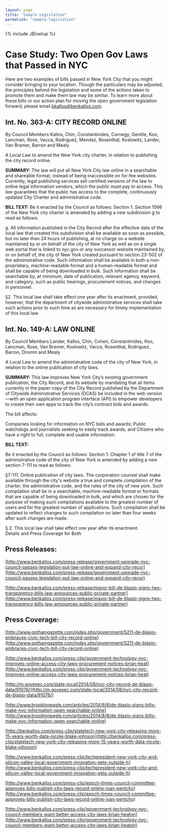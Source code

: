 ```yaml
---
layout: page
title: "Sample Legislation"
permalink: "sample-legislation"
---
```

{% include JB/setup %}

# Case Study: Two Open Gov Laws that Passed in NYC
 
Here are two examples of bills passed in New York City that you might consider bringing to your location. Though the particulars may be adjusted, the principles behind the legislation and some of the actions taken to promote them and make them law may be similar. To learn more about these bills or our action plan for moving the open government legislation forward, please email bkallos@benkallos.com.
 
## Int. No. 363-A: CITY RECORD ONLINE 
By Council Members Kallos, Chin, Constantinides, Cornegy, Gentile, Koo, Lancman, Rose, Vacca, Rodriguez, Mendez, Rosenthal, Koslowitz, Lander, Van Bramer, Barron and Mealy
 
A Local Law to amend the New York city charter, in relation to publishing the city record online.
 
**SUMMARY:**
The law will put all New York City law online in a searchable and shareable format, instead of being inaccessible on for-fee websites. Currently, legal publishing services sell certified versions of the law to online legal information vendors, which the public must pay to access. This law guarantees that the public has access to the complete, continuously updated City Charter and administrative code.
 
**BILL TEXT:** 
Be it enacted by the Council as follows:
Section 1. Section 1066 of the New York city charter is amended by adding a new subdivision g to read as follows:

g. All information published in the City Record after the effective date of the local law that created this subdivision shall be available as soon as possible, but no later than 24 hours of publishing, at no charge on a website maintained by or on behalf of the city of New York as well as on a single web portal that is linked to nyc.gov or any successor website maintained by, or on behalf of, the city of New York created pursuant to section 23-502 of the administrative code. Such information shall be available in both a non-proprietary, machine-readable format and a human-readable format and shall be capable of being downloaded in bulk. Such information shall be searchable by, at minimum, date of publication, relevant agency, keyword, and category, such as public hearings, procurement notices, and changes in personnel.

§2. This local law shall take effect one year after its enactment, provided, however, that the department of citywide administrative services shall take such actions prior to such time as are necessary for timely implementation of this local law.
 
## Int. No. 149-A: LAW ONLINE 
By Council Members Lander, Kallos, Chin, Cohen, Constantinides, Koo, Lancman, Rose, Van Bramer, Koslowitz, Vacca, Rosenthal, Rodriguez, Barron, Dromm and Mealy
  
A Local Law to amend the administrative code of the city of New York, in relation to the online publication of city laws.
 
**SUMMARY:**
This law improves New York City’s existing government publication, the City Record, and its website by mandating that all items currently in the paper copy of the City Record published by the Department of Citywide Administrative Services (DCAS) be included in the web version—with an open application program interface (API) to empower developers to create their own apps to track the city’s contract bids and awards.
 
The bill affects:
 
Companies looking for information on NYC bids and awards;
Public watchdogs and journalists seeking to easily track awards; and
Citizens who have a right to full, complete and usable information.
 
**BILL TEXT:**
  
Be it enacted by the Council as follows:
Section 1. Chapter 1 of title 7 of the administrative code of the city of New York is amended by adding a new section 7-111 to read as follows:

§7-111. Online publication of city laws. The corporation counsel shall make available through the city's website a true and complete compilation of the charter, the administrative code, and the rules of the city of new york. Such compilation shall be in a searchable, machine-readable format or formats that are capable of being downloaded in bulk, and which are chosen for the purpose of making such compilations available to the greatest number of users and for the greatest number of applications. Such compilation shall be updated to reflect changes to such compilation no later than four weeks after such changes are made.

§ 2.  This local law shall take effect one year after its enactment.  
Details and Press Coverage for Both
 
## Press Releases:
[http://www.benkallos.com/press-release/government-upgrade-nyc-council-passes-legislation-put-law-online-and-expand-city-recor](http://www.benkallos.com/press-release/government-upgrade-nyc-council-passes-legislation-put-law-online-and-expand-city-recor)
 
[http://www.benkallos.com/press-release/mayor-bill-de-blasio-signs-two-transparency-bills-law-announces-public-private-partner](http://www.benkallos.com/press-release/mayor-bill-de-blasio-signs-two-transparency-bills-law-announces-public-private-partner)
 
## Press Coverage:
[http://www.gothamgazette.com/index.php/government/5211-de-blasio-embraces-civic-tech-bill-city-record-online](http://www.gothamgazette.com/index.php/government/5211-de-blasio-embraces-civic-tech-bill-city-record-online)
 
[http://www.benkallos.com/press-clip/government-technology-nyc-improves-online-access-city-laws-procurement-notices-brian-heat](http://www.benkallos.com/press-clip/government-technology-nyc-improves-online-access-city-laws-procurement-notices-brian-heat)
 
[http://m.govexec.com/state-local/2014/08/nyc-city-record-de-blasio-data/91076/](http://m.govexec.com/state-local/2014/08/nyc-city-record-de-blasio-data/91076/)
 
[http://www.brooklyneagle.com/articles/2014/8/8/de-blasio-signs-bills-make-nyc-information-open-searchable-online](http://www.brooklyneagle.com/articles/2014/8/8/de-blasio-signs-bills-make-nyc-information-open-searchable-online)
 
[http://benkallos.com/press-clip/statetech-new-york-city-releasing-more-15-years-worth-data-nicole-blake-johnson](http://benkallos.com/press-clip/statetech-new-york-city-releasing-more-15-years-worth-data-nicole-blake-johnson)
 
[http://www.benkallos.com/press-clip/techpresident-new-york-city-and-silicon-valley-local-government-innovation-gets-outside-h](http://www.benkallos.com/press-clip/techpresident-new-york-city-and-silicon-valley-local-government-innovation-gets-outside-h)
 
[http://www.benkallos.com/press-clip/epoch-times-council-committee-approves-bills-publish-city-laws-record-online-ivan-pentcho](http://www.benkallos.com/press-clip/epoch-times-council-committee-approves-bills-publish-city-laws-record-online-ivan-pentcho)
 
[http://www.benkallos.com/press-clip/government-technology-nyc-council-members-want-better-access-city-laws-brian-heaton](http://www.benkallos.com/press-clip/government-technology-nyc-council-members-want-better-access-city-laws-brian-heaton)
 


